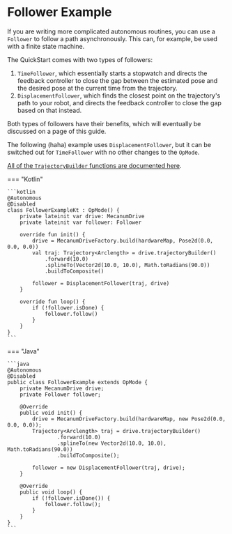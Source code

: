 # Follower Example

If you are writing more complicated autonomous routines, 
you can use a `Follower` to follow a path asynchronously.
This can, for example, be used with a finite state machine.

The QuickStart comes with two types of followers:
1. `TimeFollower`, which essentially starts a stopwatch and directs the feedback controller to close
    the gap between the estimated pose and the desired pose at the current time from the trajectory.
2. `DisplacementFollower`, which finds the closest point on the trajectory's path to your robot,
    and directs the feedback controller to close the gap based on that instead.

Both types of followers have their benefits, 
which will eventually be discussed on a page of this guide.

The following (haha) example uses `DisplacementFollower`, 
but it can be switched out for `TimeFollower` with no other changes to the `OpMode`.

[All of the `TrajectoryBuilder` functions are documented here](http://rr.zharel.me/core/com.acmerobotics.roadrunner.trajectories/-trajectory-builder/index.html).

=== "Kotlin"

    ```kotlin 
    @Autonomous
    @Disabled
    class FollowerExampleKt : OpMode() {
        private lateinit var drive: MecanumDrive
        private lateinit var follower: Follower

        override fun init() {
            drive = MecanumDriveFactory.build(hardwareMap, Pose2d(0.0, 0.0, 0.0))
            val traj: Trajectory<Arclength> = drive.trajectoryBuilder()
                .forward(10.0)
                .splineTo(Vector2d(10.0, 10.0), Math.toRadians(90.0))
                .buildToComposite()

            follower = DisplacementFollower(traj, drive)
        }

        override fun loop() {
            if (!follower.isDone) {
                follower.follow()
            }
        }
    }
    ```

=== "Java"

    ```java
    @Autonomous
    @Disabled
    public class FollowerExample extends OpMode {
        private MecanumDrive drive;
        private Follower follower;

        @Override
        public void init() {
            drive = MecanumDriveFactory.build(hardwareMap, new Pose2d(0.0, 0.0, 0.0));
            Trajectory<Arclength> traj = drive.trajectoryBuilder()
                    .forward(10.0)
                    .splineTo(new Vector2d(10.0, 10.0), Math.toRadians(90.0))
                    .buildToComposite();

            follower = new DisplacementFollower(traj, drive);
        }

        @Override
        public void loop() {
            if (!follower.isDone()) {
                follower.follow();
            }
        }
    }
    ```

